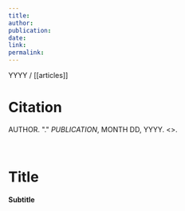 ```yaml
---
title:
author:
publication:
date:
link:
permalink:
---
```


YYYY / [[articles]]

# Citation

AUTHOR. "." *PUBLICATION*, MONTH DD, YYYY. <>.

<br>

# Title

#### Subtitle
